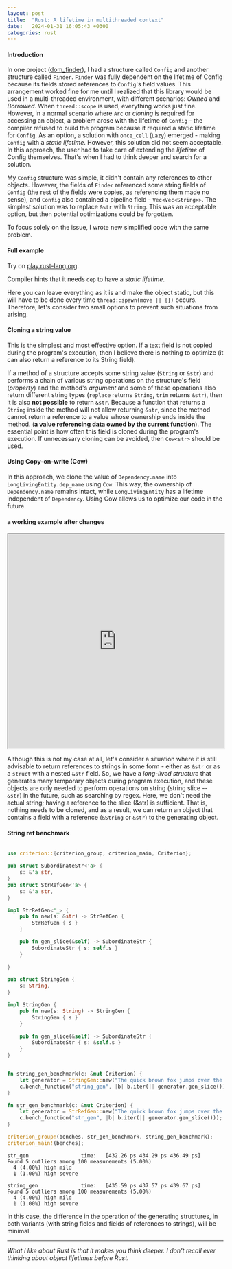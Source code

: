 ```yaml
---
layout: post
title:  "Rust: A lifetime in multithreaded context"
date:   2024-01-31 16:05:43 +0300
categories: rust
---
```



#### Introduction

In one project ([dom_finder](https://github.com/niklak/dom_finder)), I had a structure called `Config` and another structure called `Finder`. `Finder` was fully dependent on the lifetime of Config because its fields stored references to `Config`'s field values. This arrangement worked fine for me until I realized that this library would be used in a multi-threaded environment, with different scenarios: *Owned* and *Borrowed*. When `thread::scope` is used, everything works just fine. However, in a normal scenario where `Arc` or *cloning* is required for accessing an object, a problem arose with the lifetime of `Config` - the compiler refused to build the program because it required a static lifetime for `Config`. As an option, a solution with `once_cell` (`Lazy`) emerged - making `Config` with a *static lifetime*. However, this solution did not seem acceptable. In this approach, the user had to take care of extending the *lifetime* of Config themselves. That's when I had to think deeper and search for a solution.

My `Config` structure was simple, it didn't contain any references to other objects. However, the fields of `Finder` referenced some string fields of `Config` (the rest of the fields were copies, as referencing them made no sense), and `Config` also contained a pipeline field - `Vec<Vec<String>>`.
The simplest solution was to replace `&str` with `String`. This was an acceptable option, but then potential optimizations could be forgotten.


To focus solely on the issue, I wrote new simplified code with the same problem.

#### Full example

<script src="https://gist.github.com/niklak/09852436ba94e436cf8629b50d3af146.js"></script>

Try on [play.rust-lang.org](https://play.rust-lang.org/?version=stable&mode=debug&edition=2021&gist=cc326b7c9416bdf7536c5710ef6fa281).

Compiler hints that it needs `dep` to have a *static lifetime*.

Here you can leave everything as it is and make the object static, but this will have to be done every time `thread::spawn(move || {})` occurs. Therefore, let's consider two small options to prevent such situations from arising.


#### Cloning a string value

<script src="https://gist.github.com/niklak/6b5a7ec5ee9c064539da67f9d874011e.js"></script>

This is the simplest and most effective option. If a text field is not copied during the program's execution, then I believe there is nothing to optimize (it can also return a reference to its String field).

If a method of a structure accepts some string value (`String` or `&str`) and performs a chain of various string operations on the structure's field (*property*) and the method's *argument* and some of these operations also return different string types (`replace` returns `String`, `trim` returns `&str`), then it is also **not possible** to return `&str`. Because a function that returns a `String` inside the method will not allow returning `&str`, since the method cannot return a reference to a value whose ownership ends inside the method.
(**a value referencing data owned by the current function**).
The essential point is how often this field is cloned during the program's execution. If unnecessary cloning can be avoided, then `Cow<str>` should be used.

#### Using Copy-on-write (Cow)

<script src="https://gist.github.com/niklak/8ffe18c5b5ee2aacdb78246559af1a22.js"></script>

In this approach, we clone the value of `Dependency.name` into `LongLivingEntity.dep_name` using `Cow`. This way, the ownership of `Dependency.name` remains intact, while `LongLivingEntity` has a lifetime independent of `Dependency`. Using Cow allows us to optimize our code in the future.

#### a working example after changes

<iframe src="https://play.rust-lang.org/?version=stable&mode=debug&edition=2021&gist=b3c3ec25d3e55de85ac3f668a1ee3a78" style="width:100%; height:500px;"></iframe>  

   
   
Although this is not my case at all, let's consider a situation where it is still advisable to return references to strings in some form - either as `&str` or as a `struct` with a nested `&str` field.
So, we have a *long-lived structure* that generates many temporary objects during program execution, and these objects are only needed to perform operations on string (string slice -- `&str`) in the future, such as searching by regex. Here, we don't need the actual string; having a reference to the slice (&str) is sufficient. That is, nothing needs to be cloned, and as a result, we can return an object that contains a field with a reference (`&String` or `&str`) to the generating object.


#### String ref benchmark

```rust

use criterion::{criterion_group, criterion_main, Criterion};

pub struct SubordinateStr<'a> {
    s: &'a str,
}
pub struct StrRefGen<'a> {
    s: &'a str,
}

impl StrRefGen<'_> {
    pub fn new(s: &str) -> StrRefGen {
        StrRefGen { s }
    }

    pub fn gen_slice(&self) -> SubordinateStr {
        SubordinateStr { s: self.s }
    }
    
}

pub struct StringGen {
    s: String,
}

impl StringGen {
    pub fn new(s: String) -> StringGen {
        StringGen { s }
    }

    pub fn gen_slice(&self) -> SubordinateStr {
        SubordinateStr { s: &self.s }
    }
}


fn string_gen_benchmark(c: &mut Criterion) {
    let generator = StringGen::new("The quick brown fox jumps over the lazy dog".to_string());
    c.bench_function("string_gen", |b| b.iter(|| generator.gen_slice()));
}

fn str_gen_benchmark(c: &mut Criterion) {
    let generator = StrRefGen::new("The quick brown fox jumps over the lazy dog");
    c.bench_function("str_gen", |b| b.iter(|| generator.gen_slice()));
}

criterion_group!(benches, str_gen_benchmark, string_gen_benchmark);
criterion_main!(benches);

```


```
str_gen                 time:   [432.26 ps 434.29 ps 436.49 ps]
Found 5 outliers among 100 measurements (5.00%)
  4 (4.00%) high mild
  1 (1.00%) high severe

string_gen              time:   [435.59 ps 437.57 ps 439.67 ps]
Found 5 outliers among 100 measurements (5.00%)
  4 (4.00%) high mild
  1 (1.00%) high severe
```

In this case, the difference in the operation of the generating structures, in both variants (with string fields and fields of references to strings), will be minimal.

---

*What I like about Rust is that it makes you think deeper. I don't recall ever thinking about object lifetimes before Rust.*

